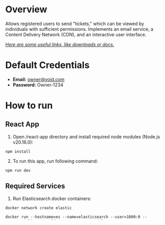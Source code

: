 # Overview
Allows registered users to send "tickets," which can be viewed by individuals with sufficient permissions. Implements an email service, a Content Delivery Network (CDN), and an interactive user interface.

*[Here are some useful links, like downloads or docs.](#useful-links)*

# Default Credentials
- **Email:** owner@void.com
- **Password:** Owner-1234
  
# How to run
## React App
1. Open /react-app directory and install required node modules (Node.js v20.16.0):
```
npm install
```
2. To run this app, run following command:
```
npm run dev
```

## Required Services
1. Run Elasticsearch docker containers:
```
docker network create elastic
```
```
docker run --hostname=es --name=elasticsearch --user=1000:0 --env=xpack.license.self_generated.type=trial --env=ELASTIC_PASSWORD=mypassword --env=discovery.type=single-node --env=xpack.security.http.ssl.enabled=false --env=ELASTIC_CONTAINER=true --network=elastic -p 127.0.0.1:9200:9200 -d docker.elastic.co/elasticsearch/elasticsearch:8.15.1
```
2. Run RabbitMQ container:
```
docker run -d --hostname=rmq --name rabbit-server -p 8090:15672 -p 5672:5672 rabbitmq:3.13-management
```

## Server
1. Open Server/Server.sln project.
2. Rename `template.appsettings.json` to `appsettings.json` and fill the required fields.
3. Build & Run projects: `API`, `MessagingService`
### Setting-up email notifications
For email notifications to work, you have to change email and app password.
1. Go to `MessagingService/EmailSender.cs`
2. Modify SMTP client if needed.
```cs
  private readonly SmtpClient client = new("smtp.gmail.com", 587)
```
3. Change credentials on line 17 and 18.
```cs
    private const string Email = "myemail"; // change email
    private const string Password = "mypassword"; // change to your APP password
```
*If using Gmail SMTP, don't forget to use APP PASSWORD. [Here](https://support.google.com/mail/answer/185833?hl=en) is how to set it up!*

# Useful links
- [Nodejs - Download](https://nodejs.org/en/download/package-manager)
- [.NET 6](https://dotnet.microsoft.com/en-us/download/dotnet/6.0)
- [Docker Desktop - Download](https://www.docker.com/products/docker-desktop/)
- [Azure Blob Storage - How to](https://learn.microsoft.com/en-us/azure/storage/common/storage-account-create?tabs=azure-portal)
- [RabbitMQ - Docker Setup](https://www.rabbitmq.com/docs/download)
- [Elasticsearch - Docker Setup](https://www.elastic.co/guide/en/elasticsearch/reference/current/docker.html)
- [Azure SQL Database](https://azure.microsoft.com/en-us/products/azure-sql/database/?&ef_id=_k_CjwKCAjwgfm3BhBeEiwAFfxrG_JyfJmGpH2h6z9Uo3GqYjVhWqW-UkeVpaGnEy0xLWOayHUJ8i3SdRoCMxQQAvD_BwE_k_&OCID=AIDcmm22fzqsrc_SEM__k_CjwKCAjwgfm3BhBeEiwAFfxrG_JyfJmGpH2h6z9Uo3GqYjVhWqW-UkeVpaGnEy0xLWOayHUJ8i3SdRoCMxQQAvD_BwE_k_&gad_source=1&gclid=CjwKCAjwgfm3BhBeEiwAFfxrG_JyfJmGpH2h6z9Uo3GqYjVhWqW-UkeVpaGnEy0xLWOayHUJ8i3SdRoCMxQQAvD_BwE)
- [SQL Server - Download](https://www.microsoft.com/en-us/sql-server/sql-server-downloads)
